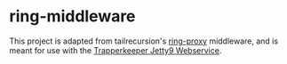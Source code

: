 ring-middleware
===============

This project is adapted from tailrecursion's
[ring-proxy](https://github.com/tailrecursion/ring-proxy) middleware, and is
meant for use with the [Trapperkeeper Jetty9 Webservice](https://github.com/puppetlabs/trapperkeeper-webserver-jetty9).